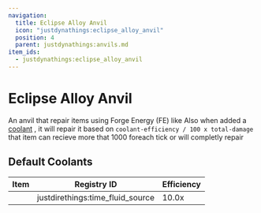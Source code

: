 ```yaml
---
navigation:
  title: Eclipse Alloy Anvil
  icon: "justdynathings:eclipse_alloy_anvil"
  position: 4
  parent: justdynathings:anvils.md
item_ids:
  - justdynathings:eclipse_alloy_anvil
---
```


# Eclipse Alloy Anvil

An anvil that repair items using Forge Energy (FE) like <ItemLink id="justdynathings:celestigem_anvil"/>
Also when added a [coolant](https://github.com/DevDyna/JustDynaThings/blob/main/src/generated/resources/data/justdynathings/data_maps/fluid/anvils/eclipsealloy_repair.json) , it will repair it based on `coolant-efficiency / 100 x total-damage` that item can recieve more that 1000 foreach tick or will completly repair

<BlockImage id="justdynathings:eclipse_alloy_anvil" scale="4.0"/>

<RecipeFor id="justdynathings:eclipse_alloy_anvil" />

## Default Coolants

| Item                                                                 | Registry ID                      | Efficiency |
| -------------------------------------------------------------------- | -------------------------------- | ---------- |
| <ItemImage id= "justdirethings:time_fluid_bucket"    scale="0.75" /> | justdirethings:time_fluid_source | 10.0x      |
